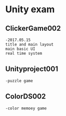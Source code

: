 # Unity exam

## ClickerGame002
	-2017.05.15
	title and main layout
	main basic UI
	real time system

## Unityproject001
	-puzzle game

## ColorDS002
	-color memoey game